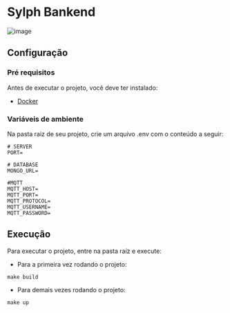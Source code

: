 # Sylph Bankend

![image](https://user-images.githubusercontent.com/37307099/209450444-ecbf09a2-f5c6-457b-b9c1-5ad55456277c.png)


## Configuração

### Pré requisitos 

Antes de executar o projeto, você deve ter instalado: 

- [Docker](https://www.docker.com/)

### Variáveis de ambiente

Na pasta raiz de seu projeto, crie um arquivo .env com o conteúdo a seguir: 

````
# SERVER
PORT=

# DATABASE
MONGO_URL=

#MQTT
MQTT_HOST=
MQTT_PORT=
MQTT_PROTOCOL=
MQTT_USERNAME=
MQTT_PASSWORD=
````

## Execução

Para executar o projeto, entre na pasta raíz e execute: 

- Para a primeira vez rodando o projeto: 

````
make build
````

- Para demais vezes rodando o projeto: 

````
make up
````
